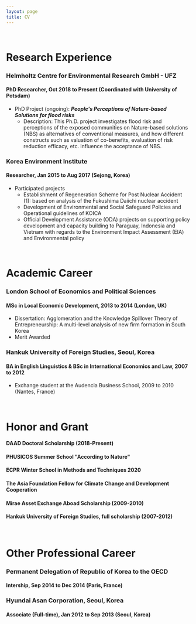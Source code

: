 ```yaml
---
layout: page
title: CV
---
```


<br/>


# Research Experience

### Helmholtz Centre for Environmental Research GmbH - UFZ
#### PhD Researcher, Oct 2018 to Present (Coordinated with University of Potsdam)

* PhD Project (ongoing): _**People's Perceptions of Nature-based Solutions for flood risks**_
  * Description: This Ph.D. project investigates flood risk and perceptions of the exposed communities on Nature-based solutions (NBS) as alternatives of conventional measures, and how different constructs such as valuation of co-benefits, evaluation of risk reduction efficacy, etc. influence the acceptance of NBS.

### Korea Environment Institute
#### Researcher,	Jan 2015 to Aug 2017 (Sejong, Korea)
* Participated projects
  * Establishment of Regeneration Scheme for Post Nuclear Accident (1): based on analysis of the Fukushima Daiichi nuclear accident
  * Development of Environmental and Social Safeguard Policies and Operational guidelines of KOICA
  * Official Development Assistance (ODA) projects on supporting policy development and capacity building to Paraguay, Indonesia and Vietnam with regards to the Environment Impact Assessment (EIA) and Environmental policy
<br/>


# Academic Career

### London School of Economics and Political Sciences
#### MSc in Local Economic Development, 2013 to 2014 (London, UK)

* Dissertation: Agglomeration and the Knowledge Spillover Theory of Entrepreneurship: A multi-level analysis of new firm formation in South Korea
* Merit Awarded

### Hankuk University of Foreign Studies, Seoul, Korea
#### BA in English Linguistics & BSc in International Economics and Law, 2007 to 2012
* Exchange student at the Audencia Business School, 2009 to 2010 (Nantes, France)
<br/>


# Honor and Grant
#### DAAD Doctoral Scholarship (2018-Present)
#### PHUSICOS Summer School "According to Nature"
#### ECPR Winter School in Methods and Techniques 2020
#### The Asia Foundation Fellow for Climate Change and Development Cooperation
#### Mirae Asset Exchange Aboad Scholarship (2009-2010)
#### Hankuk University of Foreign Studies, full scholarship (2007-2012)
<br/>


# Other Professional Career
### Permanent Delegation of Republic of Korea to the OECD
#### Intership, Sep 2014 to Dec 2014 (Paris, France)

### Hyundai Asan Corporation, Seoul, Korea
#### Associate (Full-time), Jan 2012 to Sep 2013 (Seoul, Korea)



